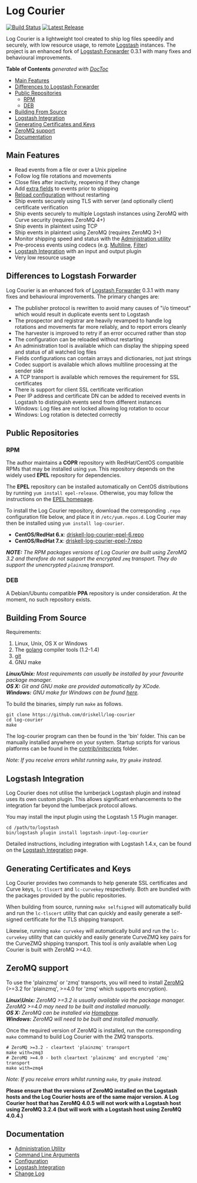 # Log Courier

[![Build Status](https://img.shields.io/travis/driskell/log-courier/develop.svg)](https://travis-ci.org/driskell/log-courier)
[![Latest Release](https://img.shields.io/github/release/driskell/log-courier.svg)](https://github.com/driskell/log-courier/releases/latest)

Log Courier is a lightweight tool created to ship log files speedily and
securely, with low resource usage, to remote [Logstash](http://logstash.net)
instances. The project is an enhanced fork of
[Logstash Forwarder](https://github.com/elasticsearch/logstash-forwarder) 0.3.1
with many fixes and behavioural improvements.

<!-- START doctoc generated TOC please keep comment here to allow auto update -->
<!-- DON'T EDIT THIS SECTION, INSTEAD RE-RUN doctoc TO UPDATE -->
**Table of Contents**  *generated with [DocToc](https://github.com/thlorenz/doctoc)*

- [Main Features](#main-features)
- [Differences to Logstash Forwarder](#differences-to-logstash-forwarder)
- [Public Repositories](#public-repositories)
  - [RPM](#rpm)
  - [DEB](#deb)
- [Building From Source](#building-from-source)
- [Logstash Integration](#logstash-integration)
- [Generating Certificates and Keys](#generating-certificates-and-keys)
- [ZeroMQ support](#zeromq-support)
- [Documentation](#documentation)

<!-- END doctoc generated TOC please keep comment here to allow auto update -->

## Main Features

* Read events from a file or over a Unix pipeline
* Follow log file rotations and movements
* Close files after inactivity, reopening if they change
* Add [extra fields](docs/Configuration.md#fields) to events prior to shipping
* [Reload configuration](docs/Configuration.md#reloading) without restarting
* Ship events securely using TLS with server (and optionally client) certificate
verification
* Ship events securely to multiple Logstash instances using ZeroMQ with Curve
security (requires ZeroMQ 4+)
* Ship events in plaintext using TCP
* Ship events in plaintext using ZeroMQ (requires ZeroMQ 3+)
* Monitor shipping speed and status with the
[Administration utility](docs/AdministrationUtility.md)
* Pre-process events using codecs (e.g. [Multiline](docs/codecs/Multiline.md),
[Filter](docs/codecs/Filter.md))
* [Logstash Integration](docs/LogstashIntegration.md) with an input and output
plugin
* Very low resource usage

## Differences to Logstash Forwarder

Log Courier is an enhanced fork of
[Logstash Forwarder](https://github.com/elasticsearch/logstash-forwarder) 0.3.1
with many fixes and behavioural improvements. The primary changes are:

* The publisher protocol is rewritten to avoid many causes of "i/o timeout"
which would result in duplicate events sent to Logstash
* The prospector and registrar are heavily revamped to handle log rotations and
movements far more reliably, and to report errors cleanly
* The harvester is improved to retry if an error occurred rather than stop
* The configuration can be reloaded without restarting
* An administration tool is available which can display the shipping speed and
status of all watched log files
* Fields configurations can contain arrays and dictionaries, not just strings
* Codec support is available which allows multiline processing at the sender
side
* A TCP transport is available which removes the requirement for SSL
certificates
* There is support for client SSL certificate verification
* Peer IP address and certificate DN can be added to received events in Logstash
to distinguish events send from different instances
* Windows: Log files are not locked allowing log rotation to occur
* Windows: Log rotation is detected correctly

## Public Repositories

### RPM

The author maintains a **COPR** repository with RedHat/CentOS compatible RPMs
that may be installed using `yum`. This repository depends on the widely used
**EPEL** repository for dependencies.

The **EPEL** repository can be installed automatically on CentOS distributions
by running `yum install epel-release`. Otherwise, you may follow the
instructions on the [EPEL homepage](https://fedoraproject.org/wiki/EPEL).

To install the Log Courier repository, download the corresponding `.repo`
configuration file below, and place it in `/etc/yum.repos.d`. Log Courier may
then be installed using `yum install log-courier`.

* **CentOS/RedHat 6.x**: [driskell-log-courier-epel-6.repo](https://copr.fedoraproject.org/coprs/driskell/log-courier/repo/epel-6/driskell-log-courier-epel-6.repo)
* **CentOS/RedHat 7.x**:
[driskell-log-courier-epel-7.repo](https://copr.fedoraproject.org/coprs/driskell/log-courier/repo/epel-6/driskell-log-courier-epel-7.repo)

***NOTE:*** *The RPM packages versions of Log Courier are built using ZeroMQ 3.2
and therefore do not support the encrypted `zmq` transport. They do support the
unencrypted `plainzmq` transport.*

### DEB

A Debian/Ubuntu compatible **PPA** repository is under consideration. At the
moment, no such repository exists.

## Building From Source

Requirements:

1. Linux, Unix, OS X or Windows
1. The [golang](http://golang.org/doc/install) compiler tools (1.2-1.4)
1. [git](http://git-scm.com)
1. GNU make

***Linux/Unix:*** *Most requirements can usually be installed by your favourite
package manager.*  
***OS X:*** *Git and GNU make are provided automatically by XCode.*  
***Windows:*** *GNU make for Windows can be found
[here](http://gnuwin32.sourceforge.net/packages/make.htm).*

To build the binaries, simply run `make` as follows.

	git clone https://github.com/driskell/log-courier
	cd log-courier
	make

The log-courier program can then be found in the 'bin' folder. This can be
manually installed anywhere on your system. Startup scripts for various
platforms can be found in the [contrib/initscripts](contrib/initscripts) folder.

*Note: If you receive errors whilst running `make`, try `gmake` instead.*

## Logstash Integration

Log Courier does not utilise the lumberjack Logstash plugin and instead uses its
own custom plugin. This allows significant enhancements to the integration far
beyond the lumberjack protocol allows.

You may install the input plugin using the Logstash 1.5 Plugin manager.

	cd /path/to/logstash
	bin/logstash plugin install logstash-input-log-courier

Detailed instructions, including integration with Logstash 1.4.x, can be found
on the [Logstash Integration](docs/LogstashIntegration.md) page.

## Generating Certificates and Keys

Log Courier provides two commands to help generate SSL certificates and Curve
keys, `lc-tlscert` and `lc-curvekey` respectively. Both are bundled with the
packages provided by the public repositories.

When building from source, running `make selfsigned` will automatically build
and run the `lc-tlscert` utility that can quickly and easily generate a
self-signed certificate for the TLS shipping transport.

Likewise, running `make curvekey` will automatically build and run the
`lc-curvekey` utility that can quickly and easily generate CurveZMQ key pairs
for the CurveZMQ shipping transport. This tool is only available when Log
Courier is built with ZeroMQ >=4.0.

## ZeroMQ support

To use the 'plainzmq' or 'zmq' transports, you will need to install
[ZeroMQ](http://zeromq.org/intro:get-the-software) (>=3.2 for 'plainzmq', >=4.0
for 'zmq' which supports encryption).

***Linux\Unix:*** *ZeroMQ >=3.2 is usually available via the package manager.
ZeroMQ >=4.0 may need to be built and installed manually.*  
***OS X:*** *ZeroMQ can be installed via [Homebrew](http://brew.sh).*  
***Windows:*** *ZeroMQ will need to be built and installed manually.*

Once the required version of ZeroMQ is installed, run the corresponding `make`
command to build Log Courier with the ZMQ transports.

	# ZeroMQ >=3.2 - cleartext 'plainzmq' transport
	make with=zmq3
	# ZeroMQ >=4.0 - both cleartext 'plainzmq' and encrypted 'zmq' transport
	make with=zmq4

*Note: If you receive errors whilst running `make`, try `gmake` instead.*

**Please ensure that the versions of ZeroMQ installed on the Logstash hosts and
the Log Courier hosts are of the same major version. A Log Courier host that has
ZeroMQ 4.0.5 will not work with a Logstash host using ZeroMQ 3.2.4 (but will
work with a Logstash host using ZeroMQ 4.0.4.)**

## Documentation

* [Administration Utility](docs/AdministrationUtility.md)
* [Command Line Arguments](docs/CommandLineArguments.md)
* [Configuration](docs/Configuration.md)
* [Logstash Integration](docs/LogstashIntegration.md)
* [Change Log](docs/ChangeLog.md)
